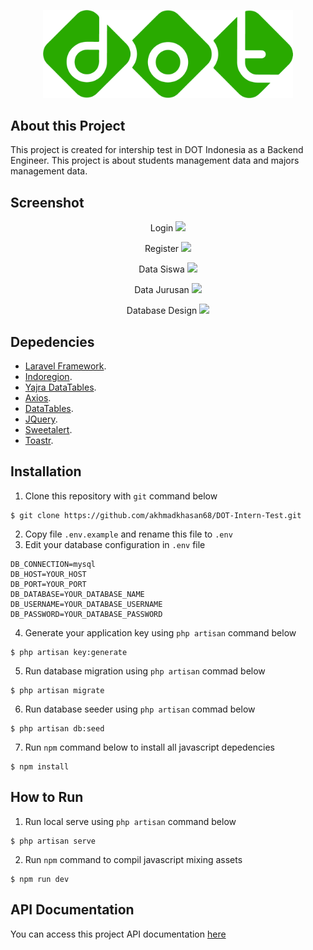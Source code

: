 <p align="center"><img src="https://raw.githubusercontent.com/akhmadkhasan68/DOT-Intern-Test/master/public/assets/media/logos/logo-1.png" width="400"></p>

## About this Project

This project is created for intership test in DOT Indonesia as a Backend Engineer. This project is about students management data and majors management data. 

## Screenshot
<p align="center">
    Login
    <img src="https://raw.githubusercontent.com/akhmadkhasan68/DOT-Intern-Test/master/public/assets/media/demosd/demo25.png" width="400">
</p>
<p align="center">
    Register
    <img src="https://raw.githubusercontent.com/akhmadkhasan68/DOT-Intern-Test/master/public/assets/media/demosd/demo26.png" width="400">
</p>
<p align="center">
    Data Siswa
    <img src="https://raw.githubusercontent.com/akhmadkhasan68/DOT-Intern-Test/master/public/assets/media/demosd/demo27.png" width="400">
</p>
<p align="center">
    Data Jurusan
    <img src="https://raw.githubusercontent.com/akhmadkhasan68/DOT-Intern-Test/master/public/assets/media/demosd/demo28.png" width="400">
</p>
<p align="center">
    Database Design
    <img src="https://raw.githubusercontent.com/akhmadkhasan68/DOT-Intern-Test/master/public/assets/media/demosd/demo29.png" width="400">
</p>

## Depedencies

- [Laravel Framework](https://laravel.com/).
- [Indoregion](https://github.com/azishapidin/indoregion).
- [Yajra DataTables](https://yajrabox.com/docs/laravel-datatables/master).
- [Axios](https://axios-http.com).
- [DataTables](https://datatables.net/).
- [JQuery](https://jquery.com/).
- [Sweetalert](https://sweetalert2.github.io/).
- [Toastr](https://github.com/CodeSeven/toastr).

## Installation
1. Clone this repository with `git` command below
```console
$ git clone https://github.com/akhmadkhasan68/DOT-Intern-Test.git
```
2. Copy file `.env.example` and rename this file to `.env`
3. Edit your database configuration in `.env` file
```console
DB_CONNECTION=mysql
DB_HOST=YOUR_HOST
DB_PORT=YOUR_PORT
DB_DATABASE=YOUR_DATABASE_NAME
DB_USERNAME=YOUR_DATABASE_USERNAME
DB_PASSWORD=YOUR_DATABASE_PASSWORD
```
4. Generate your application key using `php artisan` command below
```console
$ php artisan key:generate
```
5. Run database migration using `php artisan` commad below
```console
$ php artisan migrate
```
6. Run database seeder using `php artisan` commad below
```console
$ php artisan db:seed
```
7. Run `npm` command below to install all javascript depedencies
```console
$ npm install
```

## How to Run
1. Run local serve using `php artisan` command below
```console
$ php artisan serve
```
2. Run `npm` command to compil javascript mixing assets
```console
$ npm run dev
```

## API Documentation

You can access this project API documentation [here](https://documenter.getpostman.com/view/9987865/UzJFvJQL)
